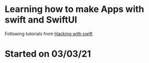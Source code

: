 # Learning how to make Apps with swift and SwiftUI
Following tutorials from [Hacking with swift](hackingwithswift.com)
# Started on 03/03/21